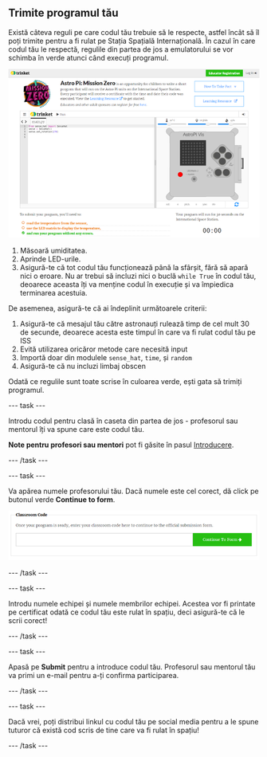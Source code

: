 ## Trimite programul tău

Există câteva reguli pe care codul tău trebuie să le respecte, astfel încât să îl poți trimite pentru a fi rulat pe Stația Spațială Internațională. În cazul în care codul tău le respectă, regulile din partea de jos a emulatorului se vor schimba în verde atunci când execuți programul.

![Validare](images/validation.png)

1. Măsoară umiditatea.
2. Aprinde LED-urile.
3. Asigură-te că tot codul tău funcționează până la sfârșit, fără să apară nici o eroare. Nu ar trebui să incluzi nici o buclă `while True` în codul tău, deoarece aceasta îți va menține codul în execuție și va împiedica terminarea acestuia.

De asemenea, asigură-te că ai îndeplinit următoarele criterii:

1. Asigură-te că mesajul tău către astronauți rulează timp de cel mult 30 de secunde, deoarece acesta este timpul în care va fi rulat codul tău pe ISS
2. Evită utilizarea oricăror metode care necesită input
3. Importă doar din modulele `sense_hat`, `time`, și `random`
4. Asigură-te că nu incluzi limbaj obscen

Odată ce regulile sunt toate scrise în culoarea verde, ești gata să trimiți programul.

\--- task \---

Introdu codul pentru clasă în caseta din partea de jos - profesorul sau mentorul îți va spune care este codul tău.

**Note pentru profesori sau mentori** pot fi găsite în pasul [Introducere](https://projects.raspberrypi.org/en/projects/astro-pi-mission-zero/1).

\--- /task \---

\--- task \---

Va apărea numele profesorului tău. Dacă numele este cel corect, dă click pe butonul verde **Continue to form**.

![Continuă spre formular](images/continue-to-form.png)

\--- /task \---

\--- task \---

Introdu numele echipei și numele membrilor echipei. Acestea vor fi printate pe certificat odată ce codul tău este rulat în spațiu, deci asigură-te că le scrii corect!

\--- /task \---

\--- task \---

Apasă pe **Submit** pentru a introduce codul tău. Profesorul sau mentorul tău va primi un e-mail pentru a-ți confirma participarea.

\--- /task \---

\--- task \---

Dacă vrei, poți distribui linkul cu codul tău pe social media pentru a le spune tuturor că există cod scris de tine care va fi rulat în spațiu!

\--- /task \---